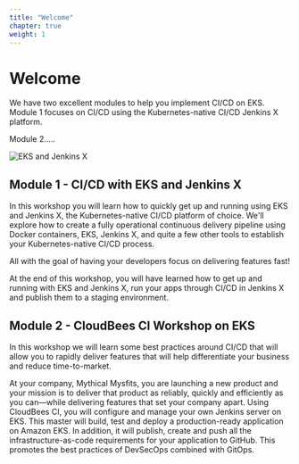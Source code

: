 ```yaml
---
title: "Welcome"
chapter: true
weight: 1
---
```


# Welcome

We have two excellent modules to help you implement CI/CD on EKS.  Module 1 focuses on CI/CD using the Kubernetes-native CI/CD Jenkins X platform.  

Module 2.....

![EKS and Jenkins X](images/banner.png)

## Module 1 - CI/CD with EKS and Jenkins X

In this workshop you will learn how to quickly get up and running using EKS and Jenkins X, the Kubernetes-native CI/CD platform of choice. We'll explore how to create a fully operational continuous delivery pipeline using Docker containers, EKS, Jenkins X, and quite a few other tools to establish your Kubernetes-native CI/CD process.

All with the goal of having your developers focus on delivering features fast!

At the end of this workshop, you will have learned how to get up and running with EKS and Jenkins X, run your apps through CI/CD in Jenkins X and publish them to a staging environment.

## Module 2 - CloudBees CI Workshop on EKS

In this workshop we will learn some best practices around CI/CD that will allow you to rapidly deliver features that will help differentiate your business and reduce time-to-market. 

At your company, Mythical Mysfits, you are launching a new product and your mission is to deliver that product as reliably, quickly and efficiently as you can—while delivering features that set your company apart. Using CloudBees CI, you will configure and manage your own Jenkins server on EKS. This master will build, test and deploy a production-ready application on Amazon EKS. In addition, it will publish, create and push all the infrastructure-as-code requirements for your application to GitHub. This promotes the best practices of DevSecOps combined with GitOps.